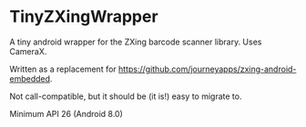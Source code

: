 # TinyZXingWrapper
A tiny android wrapper for the ZXing barcode scanner library. Uses CameraX.

Written as a replacement for https://github.com/journeyapps/zxing-android-embedded.

Not call-compatible, but it should be (it is!) easy to migrate to.

Minimum API 26 (Android 8.0)
